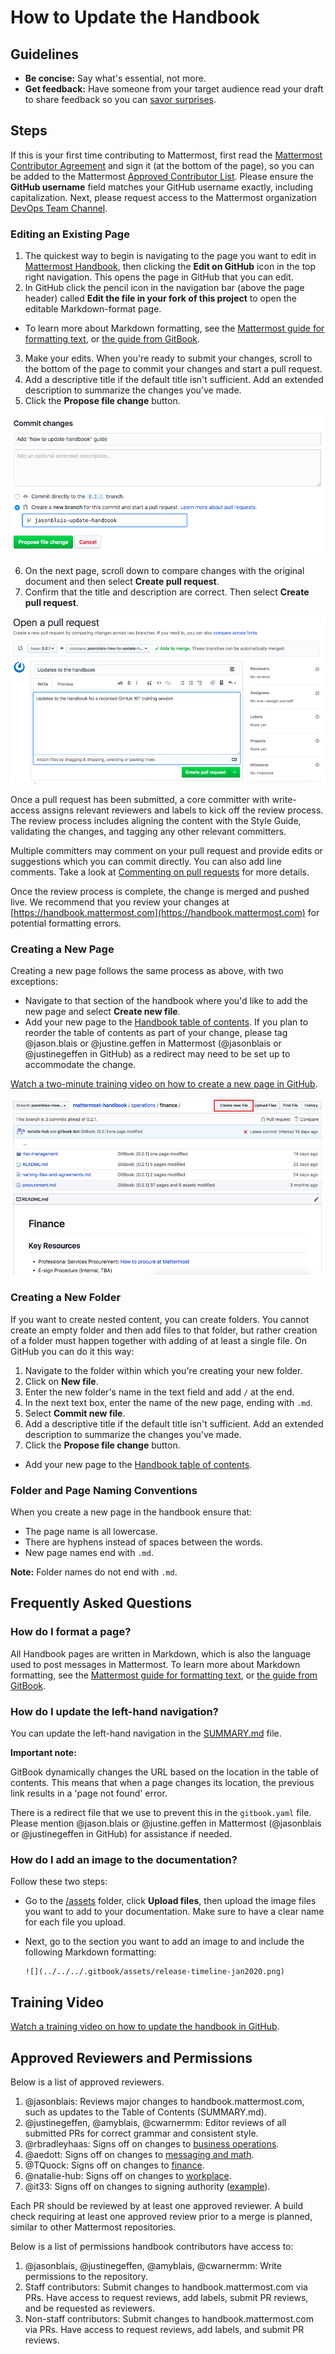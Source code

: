 # How to Update the Handbook

## Guidelines

* **Be concise:** Say what's essential, not more.
* **Get feedback:** Have someone from your target audience read your draft to share feedback so you can [savor surprises](../about-mattermost/mindsets.md#savor-surprises).

## Steps

If this is your first time contributing to Mattermost, first read the [Mattermost Contributor Agreement](https://www.mattermost.org/mattermost-contributor-agreement/) and sign it \(at the bottom of the page\), so you can be added to the Mattermost [Approved Contributor List](https://docs.google.com/spreadsheets/d/1NTCeG-iL_VS9bFqtmHSfwETo5f-8MQ7oMDE5IUYJi_Y/pubhtml?gid=0&single=true). Please ensure the **GitHub username** field matches your GitHub username exactly, including capitalization. Next, please request access to the Mattermost organization [DevOps Team Channel](https://community.mattermost.com/private-core/channels/devops-team).

### Editing an Existing Page

1. The quickest way to begin is navigating to the page you want to edit in [Mattermost Handbook](https://handbook.mattermost.com/), then clicking the **Edit on GitHub** icon in the top right navigation. This opens the page in GitHub that you can edit.
2. In GitHub click the pencil icon in the navigation bar \(above the page header\) called **Edit the file in your fork of this project** to open the editable Markdown-format page.

  * To learn more about Markdown formatting, see the [Mattermost guide for formatting text](https://docs.mattermost.com/help/messaging/formatting-text.html), or [the guide from GitBook](https://docs.gitbook.com/editing-content/markdown).

3. Make your edits. When you're ready to submit your changes, scroll to the bottom of the page to commit your changes and start a pull request.
4. Add a descriptive title if the default title isn't sufficient. Add an extended description to summarize the changes you've made.
5. Click the **Propose file change** button.

![](../../.gitbook/assets/how-to-update-handbook-commit-changes.png)

6. On the next page, scroll down to compare changes with the original document and then select **Create pull request**.
7. Confirm that the title and description are correct. Then select **Create pull request**.

![](../../.gitbook/assets/how-to-update-handbook-create-new-pull-request.png)

Once a pull request has been submitted, a core committer with write-access assigns relevant reviewers and labels to kick off the review process. The review process includes aligning the content with the Style Guide, validating the changes, and tagging any other relevant committers.

Multiple committers may comment on your pull request and provide edits or suggestions which you can commit directly. You can also add line comments. Take a look at [Commenting on pull requests](https://help.github.com/en/github/collaborating-with-issues-and-pull-requests/commenting-on-a-pull-request) for more details.

Once the review process is complete, the change is merged and pushed live. We recommend that you review your changes at [https://handbook.mattermost.com](https://handbook.mattermost.com) for potential formatting errors.

### Creating a New Page

Creating a new page follows the same process as above, with two exceptions:

* Navigate to that section of the handbook where you'd like to add the new page and select **Create new file**.
* Add your new page to the [Handbook table of contents](https://github.com/mattermost/mattermost-handbook/blob/0.2.1/SUMMARY.md). If you plan to reorder the table of contents as part of your change, please tag @jason.blais or @justine.geffen in Mattermost (@jasonblais or @justinegeffen in GitHub) as a redirect may need to be set up to accommodate the change.

[Watch a two-minute training video on how to create a new page in GitHub](https://drive.google.com/file/d/12JUpEdP3uU_bPxDVWdlEZv65v1tttlQn/view?usp=sharing).

![](../../.gitbook/assets/how-to-update-handbook-create-new-file.png)

### Creating a New Folder

If you want to create nested content, you can create folders. You cannot create an empty folder and then add files to that folder, but rather creation of a folder must happen together with adding of at least a single file. On GitHub you can do it this way:

1. Navigate to the folder within which you're creating your new folder.
2. Click on **New file**.
3. Enter the new folder's name in the text field and add `/` at the end.
5. In the next text box, enter the name of the new page, ending with `.md`.
6. Select **Commit new file**.
7. Add a descriptive title if the default title isn't sufficient. Add an extended description to summarize the changes you've made.
8. Click the **Propose file change** button.

* Add your new page to the [Handbook table of contents](https://github.com/mattermost/mattermost-handbook/blob/0.2.1/SUMMARY.md).

### Folder and Page Naming Conventions

When you create a new page in the handbook ensure that:

* The page name is all lowercase.
* There are hyphens instead of spaces between the words.
* New page names end with `.md`.

**Note:** Folder names do not end with `.md`.

## Frequently Asked Questions

### How do I format a page?

All Handbook pages are written in Markdown, which is also the language used to post messages in Mattermost. To learn more about Markdown formatting, see the [Mattermost guide for formatting text](https://docs.mattermost.com/help/messaging/formatting-text.html), or [the guide from GitBook](https://docs.gitbook.com/editing-content/markdown).

### How do I update the left-hand navigation?

You can update the left-hand navigation in the [SUMMARY.md](https://github.com/mattermost/mattermost-handbook/blob/0.2.1/SUMMARY.md) file.

**Important note:**

GitBook dynamically changes the URL based on the location in the table of contents. This means that when a page changes its location, the previous link results in a 'page not found' error.

There is a redirect file that we use to prevent this in the `gitbook.yaml` file. Please mention @jason.blais or @justine.geffen in Mattermost (@jasonblais or @justinegeffen in GitHub) for assistance if needed.

### How do I add an image to the documentation?

Follow these two steps:

* Go to the [/assets](https://github.com/mattermost/mattermost-handbook/tree/0.2.1/.gitbook/assets) folder, click **Upload files**, then upload the image files you want to add to your documentation. Make sure to have a clear name for each file you upload.
* Next, go to the section you want to add an image to and include the following Markdown formatting:

  ```text
  ![](../../../.gitbook/assets/release-timeline-jan2020.png)
  ```

## Training Video

[Watch a training video on how to update the handbook in GitHub](https://drive.google.com/file/d/1AOI8H-oe2u1JW6oOA4nPPTSbGnK3Xuq1/view?usp=sharing).

## Approved Reviewers and Permissions

Below is a list of approved reviewers.

1. @jasonblais: Reviews major changes to handbook.mattermost.com, such as updates to the Table of Contents (SUMMARY.md).
2. @justinegeffen, @amyblais, @cwarnermm: Editor reviews of all submitted PRs for correct grammar and consistent style.
3. @rbradleyhaas: Signs off on changes to [business operations](https://handbook.mattermost.com/operations/business-operations).
4. @aedott: Signs off on changes to [messaging and math](https://handbook.mattermost.com/operations/messaging-and-math).
5. @TQuock: Signs off on changes to [finance](https://handbook.mattermost.com/operations/finance).
6. @natalie-hub: Signs off on changes to [workplace](https://handbook.mattermost.com/operations/workplace).
7. @it33: Signs off on changes to signing authority \([example](https://github.com/mattermost/mattermost-handbook/pull/60)\).

Each PR should be reviewed by at least one approved reviewer. A build check requiring at least one approved review prior to a merge is planned, similar to other Mattermost repositories.

Below is a list of permissions handbook contributors have access to:

1. @jasonblais, @justinegeffen, @amyblais, @cwarnermm: Write permissions to the repository.
2. Staff contributors: Submit changes to handbook.mattermost.com via PRs. Have access to request reviews, add labels, submit PR reviews, and be requested as reviewers.
3. Non-staff contributors: Submit changes to handbook.mattermost.com via PRs. Have access to request reviews, add labels, and submit PR reviews.
